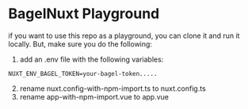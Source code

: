 # BagelNuxt Playground


if you want to use this repo as a playground, you can clone it and run it locally. But, make sure you do the following:

1. add an .env file with the following variables:

```
NUXT_ENV_BAGEL_TOKEN=your-bagel-token.....
```

2. rename nuxt.config-with-npm-import.ts to nuxt.config.ts
1. rename app-with-npm-import.vue to app.vue
